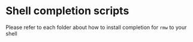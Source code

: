 # Shell completion scripts

Please refer to each folder about how to install completion for `rmw` to your shell

